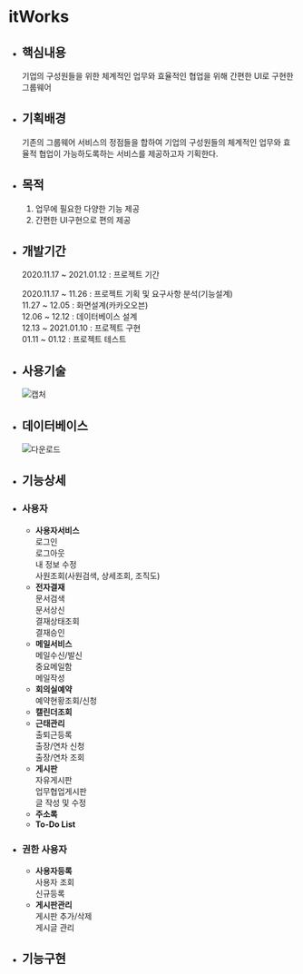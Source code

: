 itWorks
=======

* ## 핵심내용
     기업의 구성원들을 위한 체계적인 업무와 효율적인 협업을 위해 간편한 UI로 구현한 그룹웨어

* ## 기획배경
     기존의 그룹웨어 서비스의 정점들을 합하여 기업의 구성원들의 체계적인 업무와 효율적 협업이 가능하도록하는 서비스를 제공하고자 기획한다.

* ## 목적
    1. 업무에 필요한 다양한 기능 제공
    1. 간편한 UI구현으로 편의 제공

* ## 개발기간
    2020.11.17 ~ 2021.01.12 : 프로젝트 기간
    
    2020.11.17 ~ 11.26 : 프로젝트 기획 및 요구사항 분석(기능설계)  
    11.27 ~ 12.05 : 화면설계(카카오오븐)    
    12.06 ~ 12.12 : 데이터베이스 설계  
    12.13 ~ 2021.01.10 : 프로젝트 구현   
    01.11 ~ 01.12 : 프로젝트 테스트  

* ## 사용기술
    ![캡처](https://user-images.githubusercontent.com/54658104/105028924-05458080-5a95-11eb-8252-052e2ee1b3f8.PNG)

* ## 데이터베이스
     ![다운로드](https://user-images.githubusercontent.com/54658104/105029067-332ac500-5a95-11eb-9f4c-de6ce8fdf815.png)

* ## 기능상세
* ### 사용자
     * **사용자서비스**  
         로그인  
         로그아웃  
         내 정보 수정  
         사원조회(사원검색, 상세조회, 조직도)  
     * **전자결재**  
         문서검색  
         문서상신  
         결재상태조회  
         결재승인  
     * **메일서비스**  
         메일수신/발신  
         중요메일함  
         메일작성  
     * **회의실예약**  
         예약현황조회/신청  
     * **캘린더조회**  
     * **근태관리**  
         출퇴근등록  
         출장/연차 신청  
         출장/연차 조회  
     * **게시판**  
         자유게시판  
         업무협업게시판  
         글 작성 및 수정  
     * **주소록**
     * **To-Do List**
* ### 권한 사용자  
     * **사용자등록**  
         사용자 조회  
         신규등록  
     * **게시판관리**  
         게시판 추가/삭제  
         게시글 관리  

* ## 기능구현
